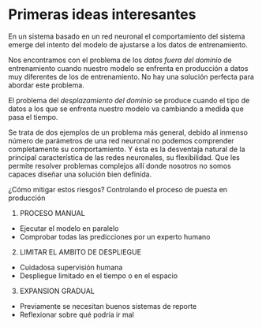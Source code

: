 # Primeras ideas interesantes

En un sistema basado en un red neuronal el comportamiento del sistema emerge del intento del modelo de ajustarse a los datos de entrenamiento.

Nos encontramos con el problema de los *datos fuera del dominio* de entrenamiento cuando nuestro modelo se enfrenta en producción a datos muy diferentes de los de entrenamiento. No hay una solución perfecta para abordar este problema.

El problema del *desplazamiento del dominio* se produce cuando el tipo de datos a los que se enfrenta nuestro modelo va cambiando a medida que pasa el tiempo.

Se trata de dos ejemplos de un problema más general, debido al inmenso número de parámetros de una red neuronal no podemos comprender completamente su comportamiento. Y ésta es la desventaja natural de la principal característica de las redes neuronales, su flexibilidad. Que les permite resolver problemas complejos allí donde nosotros no somos capaces diseñar una solución bien definida.

¿Cómo mitigar estos riesgos? Controlando el proceso de puesta en producción
1. PROCESO MANUAL
- Ejecutar el modelo en paralelo
- Comprobar todas las predicciones por un experto humano
2. LIMITAR EL AMBITO DE DESPLIEGUE
- Cuidadosa supervisión humana
- Despliegue limitado en el tiempo o en el espacio
3. EXPANSION GRADUAL
- Previamente se necesitan buenos sistemas de reporte
- Reflexionar sobre qué podría ir mal
